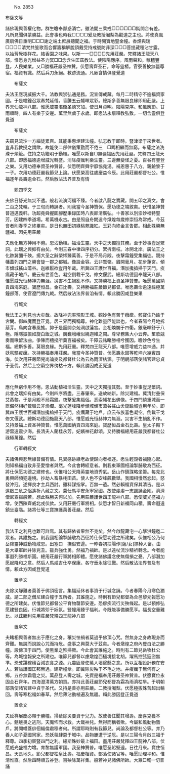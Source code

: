 ﻿　　No. 2853

布薩文等

諸佛現興善權化物。群生瞻奉鄙惑消亡。雖法闡三乘戒□□□□□□鈍開合有差。凡所見聞俱蒙勝益。此會事也時我□□□□爰及教授阇梨為勸道之主也。將使真風廣扇佛日重明□□□謝之端土庶展聽聞之福。于時開寶地豎金幢。香煙與瑞□□□□清梵共笙歌而合響籌稱解脫頂戴受持戒號防非深□□□菩提藏種沾甘露。以抽芳覺樹祥花。結香園之味果。以斯一一□□□□先用莊嚴。梵釋諸王龍天八部。惟愿身光增益圣力冥□□念含生匡茲教法。使陰陽應序。風雨聲和。稼穡豐登。人民樂業。又□勝福莊嚴圣神贊。伏愿壽齊圣石。命等靈椿。官寮善披無疆尊宿。福資有識。然后兵刀永絕。教跡流通。凡厥含情俱登覺道

　　布薩文

夫法王應現威振大千。法教興崇弘通是務。況宣傳戒藏。每月二時精守不逾福資家國。于是幢鐘召眾奏梵延僧。香騰五云幡暉眾彩。總斯多善無限良緣即用莊嚴。上界天仙龍神八部。惟愿威靈潛衛圣德冥加。使日月貞明。陰陽克序。和風應節。甘雨順時。四人有樂于安邊。萬里無虞于永歲。即愿法永扇釋教弘敷。一切含靈俱登覺道

　　布薩文

夫竊見流沙一方緇徒累百。其能秉惠炬建法幢。弘志教于即時。豎津梁于來世者。豈非我教授之謂歟。故能使二部律儀策勤而不倦三　□躅相繼而無窮。布薩之法洗滌于煩籠。住持之功繼明于動植。唯愿以斯自□無疆福因先用莊嚴。梵釋四王龍天八部。即愿福德逾增威光轉盛。消除疫癘利樂生靈。三邊無變怪之憂。百谷有豐登之樂。又用功德奉資圣神贊普。伏愿明齊舜宇靡協堯湯。補恩惠于八方。親鐱黎于一子。次用功德莊嚴我節兒上論。伏愿榮高往歲慶益今辰。此用莊嚴都督社公。惟福逐年長壽逾金石。然后散沾法界普及有情

　　罷四季文

夫佛日舒光無災不遣。般若流演河福不臻。今者啟八龍之寶藏。開五印之真文。會二百之梵輪。于三旬而轉誦者。則我當今圣神贊保。愿功德之端敘矣。伏惟圣神贊普道邁義軒。功超堯舜握圖腳歷秉錄匡時八表廊清廣弘。十善家以別崇妙福特豎芳。因建四季道場。希萬機永古。由是照自舟闕遠今燉煌每歲修崇恒為常戒。今茲會者則春季之終畢矣。是日也無田初綠桃苑讒紅。玉彩向終金言告罷。相此殊勝無疆福。因先用莊嚴

夫應化無方神用不倦。恩沾動植。福洽生靈。天中之天獨擅其務。至于妙事豈足繁詞。此瑞之興抑有由矣。今則三春中律四序初分。絮拆南枝。冰開北岸。廣法王之化跡冀彌千殃。揚大圣之辭榮悕臻萬善。于是不局月殿。夜擊霜鐘受集緇徒。競持幡蓋列四門之勝會旋一郡之都城。像設金容。云非鷲嶺。眉開毫月。花步蓮宮。傾市傾城搖山蕩谷。迦維厭欲豈用年哉。所冀四王護世百福。潛加攙搶掃于天門。疫癘藏于地戶。慶云有世善色。凝空倒載干戈。修文偃武。總斯功德回奉龍天八部。惟愿威光恒赫神力無涯。災害不生禍亂不作。又持勝福上資圣神贊普。唯愿萬國納貢四海來庭。寶歷恒昌。金石比壽。又持勝福莊嚴節兒都督。唯愿壽命逾遠祿極萬鐘部落。使官遼門傳九戟。然后散沾法界普洎有情。賴此勝因咸登樂果

　　行城文

我法王之利見也大矣哉。故降神兜率現影王城。觀妙色有苦于癰瘡。骸寶住乃踰于宮闕。御四魔而登正覺。居三界而獨稱尊。神化難量叵能談也。今者春陽今月地拆萠芽。鳥向含春風搖。抑于是豁開奈苑洞啟蓮宮。金相煥爛于四衢。銀毫暉舒于八極。隱隱振振如旋白飯之城。巍巍峨峨似繞迦維之闕。尊卑務集大小云奔。笙歌競奏而啾留法曲。爭陳而槽揆所冀百福被矣。千障云祛睹勝相兮獲因。瞻妙色兮生福。總斯多善。莫限良緣。先用莊嚴。釋梵四王龍天八部。唯愿增威力益神通。并妖氛驅疫癘。次持勝福奉用莊嚴。我當今圣神贊普。伏愿壽永固等乾坤六幾賓四海。伏次用莊嚴節兒尚論麥及都督杜公為云為雨濟枯涸。于明朝部落使諸官建忠貞于圣伐。然后上空窮空界傍枯十方。賴此勝因成正覺道

　　行城文

應化無窮作用不倦。恩沾動植福洽生靈。天中之天獨擅其勢。至于妙事豈足繁詞。此會之瑞抑有由矣。今則四序將盡。三春肇來。送故納新。除災建福。冀清封壘保艾蒸黎。于是月殿不局霜鐘。夜擊爰集緇侶。悉索幡花出佛像。于四門繞重城而一匝儼然相好鷲嶺云非煥爛。毫光蓮峰降步傾城傾市蕩谷搖山舍衛踰城豈用年矣。即冀四王護世百福潛加攙槍掃于天門。疫癘藏于地戶。庶云布族喜色凝空。倒載干戈修文偃武。總斯功德回施龍天八部。惟愿威光恒赫神力無涯。災害不生禍亂不作。又持景福上資圣神贊普。惟愿萬國納貢四海來庭。寶歷恒昌金石比壽。皇太子殿下游雷遠震少海。長清夫人蘭桂永芳。妃嬪神花獻頌。又持勝福總用莊嚴我都督杜公祿極萬鐘。然后

　　行軍轉經文

夫諸佛興悲無緣普備有情。見異感跡緣老故使歸向者福逐。愿生輕毀者禍隨心起。則知禍福自致非圣愛憎者與然。今此會轉經意者。則我東軍國相論掣脯敬為西征。將仕保愿功德之建修也。伏惟相公天降英靈地資秀氣。岳山作鎮謀略坐籌。每見北勇興師頻犯邊境。抄劫人畜暴枆田苗。使人色不安峰飆數舉。我國相慢然忿起。怒發沖冠。遂擇良才主兵西討。雖料謀指掌。百無一遺。然必賴福資保其清吉。是以遠啟三危之侶遙祈八藏之文。冀仕馬平安永寧家國。故使虔虔一志諷誦金剛。濟濟僧尼宣揚般若。想此殊勝夫何以加。先用莊嚴護世四王龍神八部。愿使威光盛福力增。使西陳齊威北戎伏款。又用莊嚴行軍將相。伏愿才智日新福同山積。壽命遐遠鎮坐臺階。諸將仕等三寶撫護萬善莊嚴。然后

　　轉經文

我法王之利見也難可詳焉。其有歸依者果無不克矣。然今啟龍藏宅一心擊洪鐘邀二眾者。其誰施之。則我國相論掣脯敬為西征將仕保愿功德之所建矣。伏惟相公乃何岳降靈神威動物咸恩。出塞曰　撫俗安邊。一昨春初扶陽作[薩/女]摽棹人畜。由是大舉軍師并除兇丑。雖兵強仕勇。然福乃禍師。是以遠杖流沙精祈轉念。今者能事遐列勝福斯圓。總用莊嚴行軍將相即體。愿使諸佛護念使無傷損之憂。八部潛加愿起降和之意。然后人馬咸吉仕卒保康。各守垂永除征戰。然后散沾法界普及有情。賴此方因咸登覺道

　　置傘文

夫除災靜難者莫善于佛頂密言。集福延休者事資于行城念誦。今者春陽今月寒色猶威。請二部之僧尼建白幢于五所者。其誰施之。時則有節兒都督為合邑黎元報愿功德之所建矣。伏惟節兒都督公平育物罄節安邊。恐瘳疾流行災殃條起。是以預修弘愿建豎良因。行城將殄于妖氛。豎幢用臻乎福利。今既能事備勝愿享。福長空量難比。以茲勝利先用莊嚴梵釋四王龍神八部

　　置傘文

夫睹相興善者無出于應化之身。穰災怯禍者莫過乎佛頂心咒。然無身之身故現身而齊難。無說而說說心咒而持危。盛事之興莫大于茲矣。今者燉煌之府內豎白法之勝幢。設佛頂于四門。使黑業之殄掃厥。今此會其誰施之。時則有二節兒岳牧杜公等。為城惶報安之所建也。唯節兒都督以慮燉煌西極境接北胡。躍馬控弦寇盜無準。恐芆踐稼穡百減衣食之源。九農匪登使萬人壞罄懸之念。所以互相設計務在安人。若論護國匡邦無過。建斯幢傘。即冀除災殃于不毛之地。并疫癘于無何有之鄉。五谷無霜雹之災。萬品登人壽之城。先資是福奉用莊嚴圣神贊普。伏愿寶位永固金石齊年。四海澄清萬方朝貢。亦持此善莊嚴節兒都督為霜為雨濟枯旱。于明朝部落使諸官建中貞于圣代。又持是善亦用莊嚴。二教授阇梨。伏愿極拔殊苦超出輪回。壽等寒松福如春草。然后薄沾動植遍及無疆。賴此勝因登正覺道

　　置傘文

夫延祥展慶必賴于勝幢。掃蘗除災要資于兒力。故使善住聞其增壽。慶喜克獲本心。魑魅畏之逃刑。天魔怖而求救。大哉神兒。無得而稱者歟。今屬和風動物蟄戶。將開幡蓋俳徊緇倫肅穆者何。所謂耶時則有我節兒。尚論及都督杜公等。并乃養人如子憂國同家。恐妖氛肆惡于城中。品物屢遭于逆厄。是以三陽令月啟三福于釋尊。四季初辰豎四門之利。總斯殊妙最上福田。盡用莊嚴梵釋四王龍神八部。伏愿威光盛福力增。育黎無護軍國。我圣神贊普。唯愿圣躬堅遠。日往月來。寶住恒昌。天長地久。節兒都督松皇比壽。福慶相資。部落使諸官等。唯愿助理平和。惟清惟直。然后四時順五谷登。百殃除萬祥集。般若神兒諸佛所師。大眾□城一切普誦
